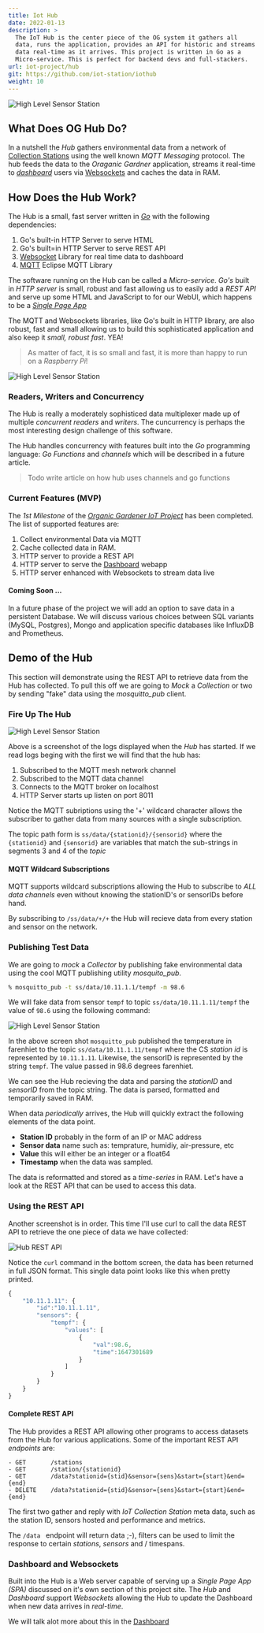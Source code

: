 ```yaml
---
title: Iot Hub
date: 2022-01-13
description: >
  The IoT Hub is the center piece of the OG system it gathers all
  data, runs the application, provides an API for historic and streams
  data real-time as it arrives. This project is written in Go as a
  Micro-service. This is perfect for backend devs and full-stackers. 
url: iot-project/hub
git: https://github.com/iot-station/iothub
weight: 10
---
```


![High Level Sensor Station](/img/iothub.png)

## What Does OG Hub Do?

In a nutshell the _Hub_ gathers environmental data from a network of
[Collection Stations](iot-project/collection-station) using the well
known _MQTT Messaging_ protocol. The hub feeds the data to the
_Oraganic Gardner_ application, streams it real-time to
[_dashboard_](/iot-project/dashboard) users via
[Websockets](http://websockets.org) and caches the data in RAM.

## How Does the Hub Work?

The Hub is a small, fast server written in [_Go_](http://golang.org)
with the following dependencies:

1. Go's built-in HTTP Server to serve HTML
2. Go's built=in HTTP Server to serve REST API
3. [Websocket](https://github.com/nhooyr/websocket) Library for real
   time data to dashboard 
4. [MQTT](https://github.com/eclipse/paho.mqtt.golang) Eclipse MQTT
   Library

The software running on the Hub can be called a _Micro-service_.
_Go's_ built in _HTTP server_ is small, robust and fast allowing us
to easily add a _REST API_ and serve up some HTML and JavaScript to
for our WebUI, which happens to be a 
[_Single Page App_](https://developer.mozilla.org/en-US/docs/Glossary/SPA) 

The MQTT and Websockets libraries, like Go's built in HTTP library,
are also robust, fast and small allowing us to build this
sophisticated application and also keep it _small, robust fast_. YEA!

> As matter of fact, it is so small and fast, it is more than happy to
> run on a _Raspberry Pi_!

![High Level Sensor Station](/img/rpi.jpg)

### Readers, Writers and Concurrency

The Hub is really a  moderately sophisticed data multiplexer made up
of multiple _concurrent_ _readers_ and _writers_. The cuncurrency is
perhaps the most interesting design challenge of this software.

The Hub handles concurrency with features built into the _Go_
programming language: _Go Functions_ and _channels_ which will be
described in a future article.

> Todo write article on how hub uses channels and go functions

### Current Features (MVP)

The _1st Milestone_ of the 
[_Organic Gardener IoT Project_](/iot-project) has been completed. The
list of supported features are:

1. Collect environmental Data via MQTT
2. Cache collected data in RAM.
3. HTTP server to provide a REST API
4. HTTP server to serve the [Dashboard](/iot-project-organic-gardener/dashboard) webapp
4. HTTP server enhanced with Websockets to stream data live

#### Coming Soon ...

In a future phase of the project we will add an option to save
data in a persistent Database. We will discuss various choices between
SQL variants (MySQL, Postgres), Mongo and application specific
databases like InfluxDB and Prometheus.

## Demo of the Hub

This section will demonstrate using the REST API to retrieve data from
the Hub has collected. To pull this off we are going to _Mock_ a
_Collection_ or two by sending "fake" data using the _mosquitto_pub_
client. 

### Fire Up The Hub

![High Level Sensor Station](/img/screen-shot-hub-start.png)

Above is a screenshot of the logs displayed when the _Hub_ has
started. If we read logs beging with the first we will find that the
hub has:

1. Subscribed to the MQTT mesh network channel
2. Subscribed to the MQTT data channel
3. Connects to the MQTT broker on localhost
4. HTTP Server starts up listen on port 8011

Notice the MQTT subriptions using the '+' wildcard character allows
the subscriber to gather data from many sources with a single
subscription. 

The topic path form is ```ss/data/{stationid}/{sensorid}``` where the
```{stationid}``` and ```{sensorid}``` are variables that match the
sub-strings in segments 3 and 4 of the _topic_

#### MQTT Wildcard Subscriptions

MQTT supports wildcard subscriptions allowing the Hub to subscribe to
_ALL_ _data channels_ even without knowing the stationID's or
sensorIDs before hand.

By subscribing to ```/ss/data/+/+``` the Hub will recieve data from
every station and sensor on the network. 

### Publishing Test Data 

We are going to _mock_ a _Collector_ by publishing fake environmental
data using the cool MQTT publishing utility _mosquito_pub_.

```bash
% mosquitto_pub -t ss/data/10.11.1.1/tempf -m 98.6
```

We will fake data from sensor ```tempf``` to topic
```ss/data/10.11.1.11/tempf``` the value of ```98.6``` using the 
following command:

![High Level Sensor Station](/img/screen-shot-hub-data.png)

In the above screen shot ```mosquitto_pub``` published the temperature
in farenhiet to the topic ```ss/data/10.11.1.11/tempf``` where the CS
_station id_ is represented by ```10.11.1.11```. Likewise, the sensorID
is represented by the string ```tempf```. The value passed in 98.6
degrees farenhiet.

We can see the Hub recieving the data and parsing the _stationID_ and
_sensorID_ from the topic string. The data is parsed, formatted and
temporarily saved in RAM. 

When data _periodically_ arrives, the Hub will quickly extract
the following elements of the data point.

- **Station ID** probably in the form of an IP or MAC address
- **Sensor data** name such as: temprature, humidiy, air-pressure, etc
- **Value** this will either be an integer or a float64
- **Timestamp** when the data was sampled.

The data is reformatted and stored as a _time-series_ in RAM. Let's
have a look at the REST API that can be used to access this data.

### Using the REST API

Another screenshot is in order. This time I'll use curl to call the
data REST API to retrieve the one piece of data we have collected:

![Hub REST API](/img/screen-shot-hub-curl.png)

Notice the ```curl``` command in the bottom screen, the data has been
returned in full JSON format. This single data point looks like
this when pretty printed.

```JavaScript
{
    "10.11.1.11": {
        "id":"10.11.1.11",
        "sensors": {
            "tempf": { 
                "values": [
                    {
                        "val":98.6,
                        "time":1647301689
                    }
                ]
            }
        }
    }
}

```

#### Complete REST API

The Hub provides a REST API allowing other programs to access datasets
from the Hub for various applications. Some of the important REST API
_endpoints_ are:

```
- GET       /stations
- GET       /station/{stationid}
- GET       /data?stationid={stid}&sensor={sens}&start={start}&end={end}
- DELETE    /data?stationid={stid}&sensor={sens}&start={start}&end={end}
```

The first two gather and reply with _IoT Collection Station_ meta
data, such as the station ID, sensors hosted and performance
and metrics.

The ```/data ``` endpoint will return data ;-), filters can be used to
limit the response to certain _stations_, _sensors_ and / timespans.

### Dashboard and Websockets

Built into the Hub is a Web server capable of serving up a _Single
Page App (SPA)_ discussed on it's own section of this project
site. The _Hub_ and _Dashboard_ support _Websockets_ allowing the Hub
to update the Dashboard when new data arrives in _real-time_.

We will talk alot more about this in the
[Dashboard](/iot-project/dashboard) 
